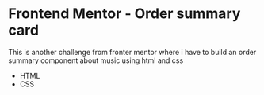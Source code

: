 # Frontend Mentor - Order summary card

This is another challenge from fronter mentor where i have to build an order summary component about music using html and css

- HTML
- CSS

